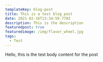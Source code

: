 ```yaml
---
templateKey: blog-post
title: This is a test blog post
date: 2021-02-16T13:34:59.770Z
description: This is the description
featuredpost: true
featuredimage: /img/flavor_wheel.jpg
tags:
  - Test
---
```

Hello, this is the test body content for the post